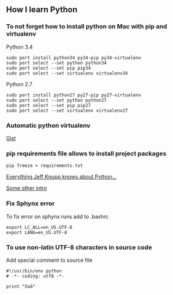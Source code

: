 How I learn Python
----


### To not forget how to install python on Mac with pip and virtualenv

Python 3.4

```
sudo port install python34 py34-pip py34-virtualenv
sudo port select --set python python34
sudo port select --set pip pip34
sudo port select --set virtualenv virtualenv34
```

Python 2.7

```
sudo port install python27 py27-pip py27-virtualenv
sudo port select --set python python27
sudo port select --set pip pip27
sudo port select --set virtualenv virtualenv27
```

### Automatic python virtualenv 

[Gist](https://gist.github.com/noroutine/55c49ee39e65a5643302)

### pip requirements file allows to install project packages

```
pip freeze > requirements.txt
```

[Everything Jeff Knupp knows about Python...](http://www.jeffknupp.com/blog/2013/08/16/open-sourcing-a-python-project-the-right-way/)

[Some other intro](http://www.dabapps.com/blog/introduction-to-pip-and-virtualenv-python/)

### Fix Sphynx error

To fix error on sphynx runs add to .bashrc

```
export LC_ALL=en_US.UTF-8
export LANG=en_US.UTF-8
```


### To use non-latin UTF-8 characters in source code

Add special comment to source file

```
#!/usr/bin/env python
# -*- coding: utf8 -*-

print "Хай"
```

